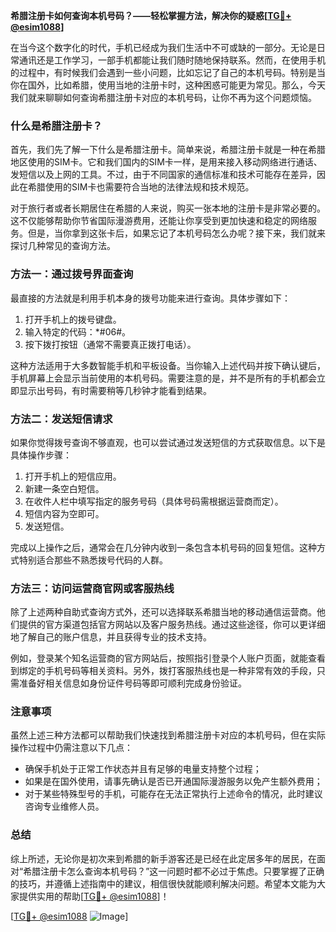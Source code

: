 **希腊注册卡如何查询本机号码？——轻松掌握方法，解决你的疑惑[[TG💪+ @esim1088](https://t.me/s/esim1088)]**

在当今这个数字化的时代，手机已经成为我们生活中不可或缺的一部分。无论是日常通讯还是工作学习，一部手机都能让我们随时随地保持联系。然而，在使用手机的过程中，有时候我们会遇到一些小问题，比如忘记了自己的本机号码。特别是当你在国外，比如希腊，使用当地的注册卡时，这种困惑可能更为常见。那么，今天我们就来聊聊如何查询希腊注册卡对应的本机号码，让你不再为这个问题烦恼。

### 什么是希腊注册卡？

首先，我们先了解一下什么是希腊注册卡。简单来说，希腊注册卡就是一种在希腊地区使用的SIM卡。它和我们国内的SIM卡一样，是用来接入移动网络进行通话、发短信以及上网的工具。不过，由于不同国家的通信标准和技术可能存在差异，因此在希腊使用的SIM卡也需要符合当地的法律法规和技术规范。

对于旅行者或者长期居住在希腊的人来说，购买一张本地的注册卡是非常必要的。这不仅能够帮助你节省国际漫游费用，还能让你享受到更加快速和稳定的网络服务。但是，当你拿到这张卡后，如果忘记了本机号码怎么办呢？接下来，我们就来探讨几种常见的查询方法。

### 方法一：通过拨号界面查询

最直接的方法就是利用手机本身的拨号功能来进行查询。具体步骤如下：

1. 打开手机上的拨号键盘。
2. 输入特定的代码：*#06#。
3. 按下拨打按钮（通常不需要真正拨打电话）。

这种方法适用于大多数智能手机和平板设备。当你输入上述代码并按下确认键后，手机屏幕上会显示当前使用的本机号码。需要注意的是，并不是所有的手机都会立即显示出号码，有时需要稍等几秒钟才能看到结果。

### 方法二：发送短信请求

如果你觉得拨号查询不够直观，也可以尝试通过发送短信的方式获取信息。以下是具体操作步骤：

1. 打开手机上的短信应用。
2. 新建一条空白短信。
3. 在收件人栏中填写指定的服务号码（具体号码需根据运营商而定）。
4. 短信内容为空即可。
5. 发送短信。

完成以上操作之后，通常会在几分钟内收到一条包含本机号码的回复短信。这种方式特别适合那些不熟悉拨号代码的人群。

### 方法三：访问运营商官网或客服热线

除了上述两种自助式查询方式外，还可以选择联系希腊当地的移动通信运营商。他们提供的官方渠道包括官方网站以及客户服务热线。通过这些途径，你可以更详细地了解自己的账户信息，并且获得专业的技术支持。

例如，登录某个知名运营商的官方网站后，按照指引登录个人账户页面，就能查看到绑定的手机号码等相关资料。另外，拨打客服热线也是一种非常有效的手段，只需准备好相关信息如身份证件号码等即可顺利完成身份验证。

### 注意事项

虽然上述三种方法都可以帮助我们快速找到希腊注册卡对应的本机号码，但在实际操作过程中仍需注意以下几点：

- 确保手机处于正常工作状态并且有足够的电量支持整个过程；
- 如果是在国外使用，请事先确认是否已开通国际漫游服务以免产生额外费用；
- 对于某些特殊型号的手机，可能存在无法正常执行上述命令的情况，此时建议咨询专业维修人员。

### 总结

综上所述，无论你是初次来到希腊的新手游客还是已经在此定居多年的居民，在面对“希腊注册卡怎么查询本机号码？”这一问题时都不必过于焦虑。只要掌握了正确的技巧，并遵循上述指南中的建议，相信很快就能顺利解决问题。希望本文能为大家提供实用的帮助[[TG💪+ @esim1088](https://t.me/s/esim1088)]！

[[TG💪+ @esim1088](https://t.me/s/esim1088) ![Image](https://i.postimg.cc/4NQfJmqS/Snipaste-2025-05-13-00-14-12.png)]
